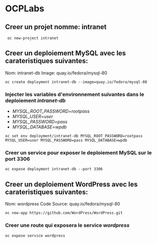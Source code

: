 # OCPLabs

## Creer un projet nomme: intranet
```
 oc new-project intranet
```

## Creer un deploiement MySQL avec les carateristiques suivantes:
Nom: intranet-db
Image: quay.io/fedora/mysql-80

```
oc create deployment intranet-db --image=quay.io/fedora/mysql-80
```

### Injecter les variables d'environnement suivantes dans le deploiement _intranet-db_

- _MYSQL_ROOT_PASSWORD=rootpass_
- _MYSQL_USER=user_
- _MYSQL_PASSWORD=pass_
- _MYSQL_DATABASE=wpdb_

```
oc set env deployment/intranet-db MYSQL_ROOT_PASSWORD=rootpass MYSQL_USER=user MYSQL_PASSWORD=pass MYSQL_DATABASE=wpdb
```

### Creer un service pour exposer le deploiement MySQL sur le port 3306

```
oc expose deployment intranet-db --port 3306
```


## Creer un deploiement WordPress avec les carateristiques suivantes:
Nom: wordpress
Code Source: quay.io/fedora/mysql-80

```
oc new-app https://github.com/WordPress/WordPress.git
```

### Creer une route qui exposera le service _wordpress_

```
oc expose service wordpress
```

